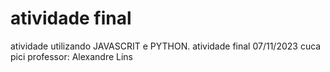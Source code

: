 # atividade final 
 atividade utilizando JAVASCRIT e PYTHON.
 atividade final 07/11/2023
 cuca pici
 professor: Alexandre Lins
